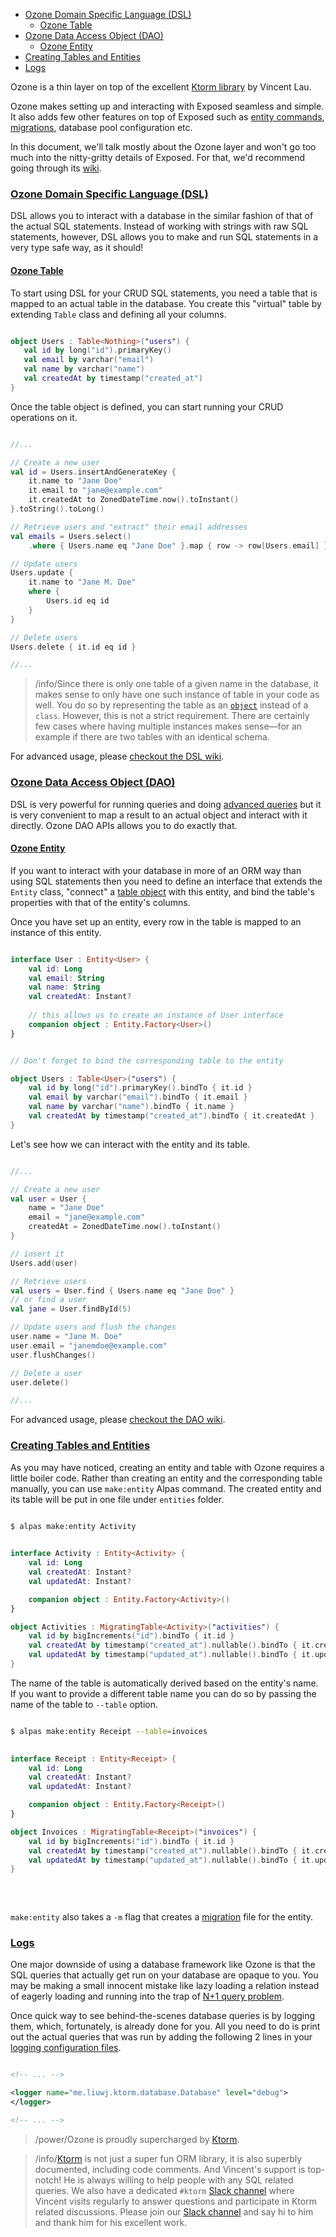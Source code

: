 - [Ozone Domain Specific Language (DSL)](#dsl)
    - [Ozone Table](#ozone-table)
- [Ozone Data Access Object (DAO)](#dao)
    - [Ozone Entity](#ozone-entity)
- [Creating Tables and Entities](#creating-tables-and-entities)
- [Logs](#logs)
    
Ozone is a thin layer on top of the excellent [Ktorm library][ktorm-github] by Vincent Lau.

Ozone makes setting up and interacting with Exposed seamless and simple. It also adds few other
features on top of Exposed such as [entity commands](#creating-tables-and-entities),
[migrations](/docs/migrations), database pool configuration etc.

In this document, we'll talk mostly about the Ozone layer and won't go too much into the nitty-gritty details
of Exposed. For that, we'd recommend going through its [wiki](https://github.com/JetBrains/Exposed/wiki).

<a name="dsl"></a>
### [Ozone Domain Specific Language (DSL)](#dsl)

DSL allows you to interact with a database in the similar fashion of that of the actual SQL
statements. Instead of working with strings with raw SQL statements, however, DSL allows
you to make and run SQL statements in a very type safe way, as it should!

<a name="ozone-table"></a>
#### [Ozone Table](#ozone-table)

To start using DSL for your CRUD SQL statements, you need a table that is mapped to an actual table in the database.
You create this "virtual" table by extending `Table` class and defining all your columns.

<span class="line-numbers" data-start="5" data-file="tables/Users.kt">

```kotlin

object Users : Table<Nothing>("users") {
   val id by long("id").primaryKey()
   val email by varchar("email")
   val name by varchar("name")
   val createdAt by timestamp("created_at")
}

```

</span>

Once the table object is defined, you can start running your CRUD operations on it.

<span class="line-numbers" data-start="7">

```kotlin

//...

// Create a new user
val id = Users.insertAndGenerateKey {
    it.name to "Jane Doe"
    it.email to "jane@example.com"
    it.createdAt to ZonedDateTime.now().toInstant()
}.toString().toLong()

// Retrieve users and "extract" their email addresses
val emails = Users.select()
    .where { Users.name eq "Jane Doe" }.map { row -> row[Users.email] }

// Update users
Users.update {
    it.name to "Jane M. Doe"
    where {
        Users.id eq id
    }
}

// Delete users
Users.delete { it.id eq id }

//...

```

</span>

>/info/<span>Since there is only one table of a given name in the database, it makes sense to only have one such
>instance of table in your code as well. You do so by representing the table as an [`object`][kotlin-object]
>instead of a `class`. However, this is not a strict requirement. There are certainly few cases where having
>multiple instances makes sense—for an example if there are two tables with an identical schema.</span>

For advanced usage, please [checkout the DSL wiki](https://ktorm.liuwj.me/en/schema-definition.html).

<a name="dao"></a>
### [Ozone Data Access Object (DAO)](#dao)

DSL is very powerful for running queries and doing [advanced queries][dsl-advanced] but it is very convenient to
map a result to an actual object and interact with it directly. Ozone DAO APIs allows you to do exactly that.

<a name="ozone-entity"></a>
#### [Ozone Entity](#ozone-entity)

If you want to interact with your database in more of an ORM way than using SQL statements then you need
to define an interface that extends the `Entity` class, "connect" a [table object](#ozone-table) with
this entity, and bind the table's properties with that of the entity's columns.

Once you have set up an entity, every row in the table is mapped to an instance of this entity.

<span class="line-numbers" data-start="12" data-file="entities/User.kt">

```kotlin

interface User : Entity<User> {
    val id: Long
    val email: String
    val name: String
    val createdAt: Instant?
    
    // this allows us to create an instance of User interface
    companion object : Entity.Factory<User>()
}


// Don't forget to bind the corresponding table to the entity

object Users : Table<User>("users") {
    val id by long("id").primaryKey().bindTo { it.id }
    val email by varchar("email").bindTo { it.email }
    val name by varchar("name").bindTo { it.name }
    val createdAt by timestamp("created_at").bindTo { it.createdAt }
}

```

</span>

Let's see how we can interact with the entity and its table.

<span class="line-numbers" data-start="7">

```kotlin

//...

// Create a new user
val user = User {
    name = "Jane Doe"
    email = "jane@example.com"
    createdAt = ZonedDateTime.now().toInstant()
}

// insert it
Users.add(user)

// Retrieve users
val users = User.find { Users.name eq "Jane Doe" }
// or find a user
val jane = User.findById(5)

// Update users and flush the changes
user.name = "Jane M. Doe"
user.email = "janemdoe@example.com"
user.flushChanges()

// Delete a user
user.delete()

//...

```

</span>

For advanced usage, please [checkout the DAO wiki](https://ktorm.liuwj.me/en/entities-and-column-binding.html).

<a name="creating-tables-and-entities"></a>
### [Creating Tables and Entities](#creating-tables-and-entities)

As you may have noticed, creating an entity and table with Ozone requires a little boiler code. Rather than
creating an entity and the corresponding table manually, you can use `make:entity` Alpas command.
The created entity and its table will be put in one file under `entities` folder. 

```bash

$ alpas make:entity Activity

```

<span class="line-numbers" data-start="9" data-file="entities/Activity.kt">

```kotlin
   
interface Activity : Entity<Activity> {
    val id: Long
    val createdAt: Instant?
    val updatedAt: Instant?

    companion object : Entity.Factory<Activity>()
}

object Activities : MigratingTable<Activity>("activities") {
    val id by bigIncrements("id").bindTo { it.id }
    val createdAt by timestamp("created_at").nullable().bindTo { it.createdAt }
    val updatedAt by timestamp("updated_at").nullable().bindTo { it.updatedAt }
}

```

</span>

The name of the table is automatically derived based on the entity's name. If you want to provide
a different table name you can do so by passing the name of the table to `--table` option.

```bash

$ alpas make:entity Receipt --table=invoices

```

<span class="line-numbers" data-start="9" data-file="entities/Receipt.kt">

```kotlin
   
interface Receipt : Entity<Receipt> {
    val id: Long
    val createdAt: Instant?
    val updatedAt: Instant?

    companion object : Entity.Factory<Receipt>()
}

object Invoices : MigratingTable<Receipt>("invoices") {
    val id by bigIncrements("id").bindTo { it.id }
    val createdAt by timestamp("created_at").nullable().bindTo { it.createdAt }
    val updatedAt by timestamp("updated_at").nullable().bindTo { it.updatedAt }
}
   
```

</span>

<br/>

`make:entity` also takes a `-m` flag that creates a [migration](/docs/migrations) file for the entity.


### [Logs](#logs)

One major downside of using a database framework like Ozone is that the SQL queries that actually get
run on your database are opaque to you. You may be making a small innocent mistake like lazy loading
a relation instead of eagerly loading and running into the trap of [N+1 query problem][n+1].

Once quick way to see behind-the-scenes database queries is by logging them, which, fortunately,
is already done for you. All you need to do is print out the actual queries that was run by
adding the following 2 lines in your [logging configuration files][log-config].

<span class="line-numbers" data-start="32" data-file="app_log_config.xml">

```xml

<!-- ... -->

<logger name="me.liuwj.ktorm.database.Database" level="debug">
</logger>

<!-- ... -->

```

</span>

>/power/<span>Ozone is proudly supercharged by [Ktorm][ktorm].</span>

>/info/<span>[Ktorm][ktorm] is not just a super fun ORM library, it is also superbly documented, including code
>comments. And Vincent's support is top-notch! He is always willing to help people with any SQL related queries.
>We also have a dedicated `#ktorm` [Slack channel][alpas-slack] where Vincent visits regularly to answer
>questions and participate in Ktorm related discussions. Please join our [Slack channel][alpas-slack]
>and say hi to him and thank him for his excellent work.</span>

[kotlin-object]: https://kotlinlang.org/docs/tutorials/kotlin-for-py/objects-and-companion-objects.html#object-declarations
[dsl-advanced]: https://ktorm.liuwj.me/en/query.html
[n+1]: https://stackoverflow.com/questions/97197/what-is-the-n1-selects-problem-in-orm-object-relational-mapping
[log-config]: /docs/logging#configuration
[alpas-slack]: https://join.slack.com/t/alpasdev/shared_invite/enQtODcwMjE1MzMxODQ3LTJjZWMzOWE5MzBlYzIzMWQ2MTcxN2M2YjU3MTQ5ZDE4NjBmYjY1YTljOGIwYmJmYWFlYjc4YTcwMDFmZDIzNDE
[ktorm-github]: https://github.com/vincentlauvlwj/Ktorm
[ktorm]: https://ktorm.liuwj.me/
